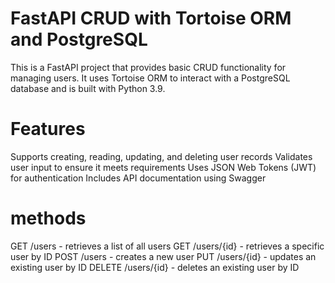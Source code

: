 # FastAPI CRUD with Tortoise ORM and PostgreSQL
This is a FastAPI project that provides basic CRUD functionality for managing users. It uses Tortoise ORM to interact with a PostgreSQL database and is built with Python 3.9.

# Features
Supports creating, reading, updating, and deleting user records
Validates user input to ensure it meets requirements
Uses JSON Web Tokens (JWT) for authentication
Includes API documentation using Swagger

# methods
GET /users - retrieves a list of all users
GET /users/{id} - retrieves a specific user by ID
POST /users - creates a new user
PUT /users/{id} - updates an existing user by ID
DELETE /users/{id} - deletes an existing user by ID
